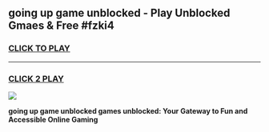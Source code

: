 
## going up game unblocked - Play Unblocked Gmaes & Free #fzki4
<h3>
<a href="https://news.freeplayer.one?title=going_up_game_unblocked&ref=24F">CLICK TO PLAY</a></h3>
<hr>

<h3>
<a href="https://news.freeplayer.one?title=going_up_game_unblocked&ref=24F">CLICK 2 PLAY</a>
  
</h3>

<a href="https://news.freeplayer.one?title=going_up_game_unblocked&ref=24F/"><img src="https://clearcache.store/games.png"></a>


**going up game unblocked games unblocked: Your Gateway to Fun and Accessible Online Gaming**
